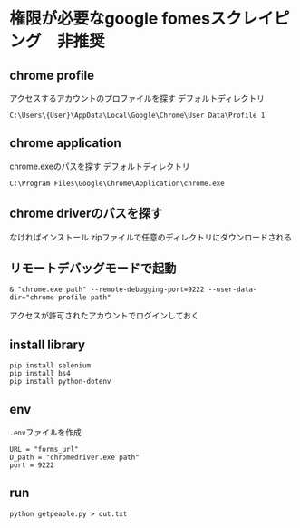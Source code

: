 # 権限が必要なgoogle fomesスクレイピング　非推奨
## chrome profile
アクセスするアカウントのプロファイルを探す
デフォルトディレクトリ
```
C:\Users\{User}\AppData\Local\Google\Chrome\User Data\Profile 1
```
## chrome application
chrome.exeのパスを探す
デフォルトディレクトリ
```
C:\Program Files\Google\Chrome\Application\chrome.exe
```

## chrome driverのパスを探す
なければインストール
zipファイルで任意のディレクトリにダウンロードされる

## リモートデバッグモードで起動
```
& "chrome.exe path" --remote-debugging-port=9222 --user-data-dir="chrome profile path"
```
アクセスが許可されたアカウントでログインしておく

## install library
```
pip install selenium
pip install bs4
pip install python-dotenv
```

## env
```.env```ファイルを作成
```
URL = "forms_url"
D_path = "chromedriver.exe path"
port = 9222
```

## run
```
python getpeaple.py > out.txt
```